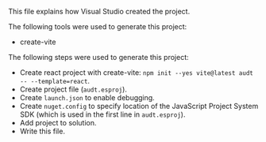 This file explains how Visual Studio created the project.

The following tools were used to generate this project:
- create-vite

The following steps were used to generate this project:
- Create react project with create-vite: `npm init --yes vite@latest audt -- --template=react`.
- Create project file (`audt.esproj`).
- Create `launch.json` to enable debugging.
- Create `nuget.config` to specify location of the JavaScript Project System SDK (which is used in the first line in `audt.esproj`).
- Add project to solution.
- Write this file.
